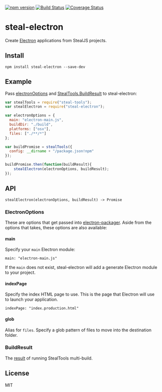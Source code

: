 [![npm version](https://badge.fury.io/js/steal-electron.svg)](http://badge.fury.io/js/steal-electron)
[![Build Status](https://travis-ci.org/stealjs/steal-electron.svg?branch=master)](https://travis-ci.org/stealjs/steal-electron)
[![Coverage Status](https://coveralls.io/repos/github/stealjs/steal-electron/badge.svg?branch=master)](https://coveralls.io/github/stealjs/steal-electron?branch=master)

# steal-electron

Create [Electron](http://electron.atom.io/) applications from StealJS projects.

## Install

```shell
npm install steal-electron --save-dev
```

## Example

Pass [electronOptions](#electronoptions) and [StealTools.BuildResult](http://stealjs.com/docs/steal-tools.BuildResult.html) to steal-electron:

```js
var stealTools = require("steal-tools");
var stealElectron = require("steal-electron");

var electronOptions = {
  main: "electron-main.js",
  buildDir: "./build",
  platforms: ["osx"],
  files: ["./**/*"]
};

var buildPromise = stealTools({
  config: __dirname + "/package.json!npm"
});

buildPromise.then(function(buildResult){
	stealElectron(electronOptions, buildResult);
});
```

## API

`stealElectron(electronOptions, buildResult) -> Promise`

### ElectronOptions

These are options that get passed into [electron-packager](https://github.com/electron-userland/electron-packager). Aside from the options that takes, these options are also available:

#### main

Specify your `main` Electron module:

```
main: "electron-main.js"
```

If the `main` does not exist, steal-electron will add a generate Electron module to your project.

#### indexPage

Specify the index HTML page to use. This is the page that Electron will use to launch your application.

```
indexPage: "index.production.html"
```

#### glob

Alias for `files`. Specify a glob pattern of files to move into the destination folder.

### BuildResult

The [result](http://stealjs.com/docs/steal-tools.build.html) of running StealTools multi-build.

## License

MIT
